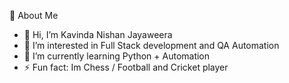 
💫 About Me

- 👋 Hi, I’m Kavinda Nishan Jayaweera
- 👀 I’m interested in Full Stack development and QA Automation
- 🌱 I’m currently learning Python + Automation
- ⚡ Fun fact: Im Chess / Football and Cricket player

<!---
KavindaNishanJayaweera/KavindaNishanJayaweera is a ✨ special ✨ repository because its `README.md` (this file) appears on your GitHub profile.
You can click the Preview link to take a look at your changes.
--->
